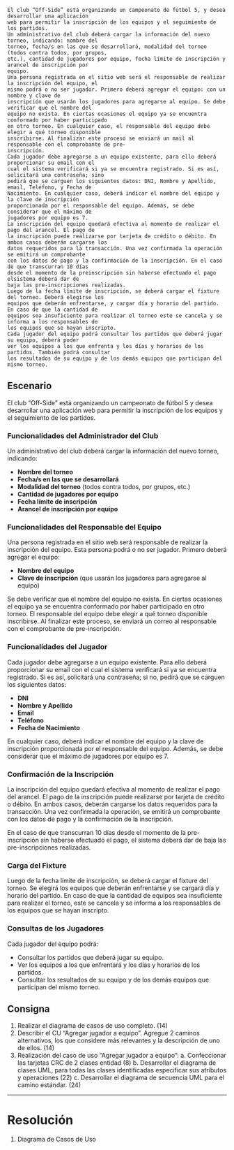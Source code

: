 
	El club “Off-Side” está organizando un campeonato de fútbol 5, y desea desarrollar una aplicación
	web para permitir la inscripción de los equipos y el seguimiento de los partidos.
	Un administrativo del club deberá cargar la información del nuevo torneo, indicando: nombre del
	torneo, fecha/s en las que se desarrollará, modalidad del torneo (todos contra todos, por grupos,
	etc.), cantidad de jugadores por equipo, fecha límite de inscripción y arancel de inscripción por
	equipo.
	Una persona registrada en el sitio web será el responsable de realizar la inscripción del equipo, el
	mismo podrá o no ser jugador. Primero deberá agregar el equipo: con un nombre y clave de
	inscripción que usarán los jugadores para agregarse al equipo. Se debe verificar que el nombre del
	equipo no exista. En ciertas ocasiones el equipo ya se encuentra conformado por haber participado
	en otro torneo. En cualquier caso, el responsable del equipo debe elegir a qué torneo disponible
	inscribirse. Al finalizar este proceso se enviará un mail al responsable con el comprobante de pre-
	inscripción.
	Cada jugador debe agregarse a un equipo existente, para ello deberá proporcionar su email con el
	cual el sistema verificará si ya se encuentra registrado. Si es así, solicitará una contraseña; sino
	pedirá que se carguen los siguientes datos: DNI, Nombre y Apellido, email, Teléfono, y Fecha de
	Nacimiento. En cualquier caso, deberá indicar el nombre del equipo y la clave de inscripción
	proporcionada por el responsable del equipo. Además, se debe considerar que el máximo de
	jugadores por equipo es 7.
	La inscripción del equipo quedará efectiva al momento de realizar el pago del arancel. El pago de
	la inscripción puede realizarse por tarjeta de crédito o débito. En ambos casos deberán cargarse los
	datos requeridos para la transacción. Una vez confirmada la operación se emitirá un comprobante
	con los datos de pago y la confirmación de la inscripción. En el caso de que transcurran 10 días
	desde el momento de la preinscripción sin haberse efectuado el pago elsistema deberá dar de
	baja las pre-inscripciones realizadas.
	Luego de la fecha límite de inscripción, se deberá cargar el fixture del torneo. Deberá elegirse los
	equipos que deberán enfrentarse, y cargar día y horario del partido. En caso de que la cantidad de
	equipos sea insuficiente para realizar el torneo este se cancela y se informa a los responsables de
	los equipos que se hayan inscripto.
	Cada jugador del equipo podrá consultar los partidos que deberá jugar su equipo, deberá poder
	ver los equipos a los que enfrenta y los días y horarios de los partidos. También podrá consultar
	los resultados de su equipo y de los demás equipos que participan del mismo torneo.
	

## Escenario

El club “Off-Side” está organizando un campeonato de fútbol 5 y desea desarrollar una aplicación web para permitir la inscripción de los equipos y el seguimiento de los partidos.

### Funcionalidades del Administrador del Club

Un administrativo del club deberá cargar la información del nuevo torneo, indicando:
- **Nombre del torneo**
- **Fecha/s en las que se desarrollará**
- **Modalidad del torneo** (todos contra todos, por grupos, etc.)
- **Cantidad de jugadores por equipo**
- **Fecha límite de inscripción**
- **Arancel de inscripción por equipo**

### Funcionalidades del Responsable del Equipo

Una persona registrada en el sitio web será responsable de realizar la inscripción del equipo. Esta persona podrá o no ser jugador. 
Primero deberá agregar el equipo:
- **Nombre del equipo**
- **Clave de inscripción** (que usarán los jugadores para agregarse al equipo)

Se debe verificar que el nombre del equipo no exista. En ciertas ocasiones el equipo ya se encuentra conformado por haber participado en otro torneo. El responsable del equipo debe elegir a qué torneo disponible inscribirse. Al finalizar este proceso, se enviará un correo al responsable con el comprobante de pre-inscripción.

### Funcionalidades del Jugador

Cada jugador debe agregarse a un equipo existente. Para ello deberá proporcionar su email con el cual el sistema verificará si ya se encuentra registrado. Si es así, solicitará una contraseña; si no, pedirá que se carguen los siguientes datos:
- **DNI**
- **Nombre y Apellido**
- **Email**
- **Teléfono**
- **Fecha de Nacimiento**

En cualquier caso, deberá indicar el nombre del equipo y la clave de inscripción proporcionada por el responsable del equipo. Además, se debe considerar que el máximo de jugadores por equipo es 7.

### Confirmación de la Inscripción

La inscripción del equipo quedará efectiva al momento de realizar el pago del arancel. El pago de la inscripción puede realizarse por tarjeta de crédito o débito. En ambos casos, deberán cargarse los datos requeridos para la transacción. Una vez confirmada la operación, se emitirá un comprobante con los datos de pago y la confirmación de la inscripción.

En el caso de que transcurran 10 días desde el momento de la pre-inscripción sin haberse efectuado el pago, el sistema deberá dar de baja las pre-inscripciones realizadas.

### Carga del Fixture

Luego de la fecha límite de inscripción, se deberá cargar el fixture del torneo. Se elegirá los equipos que deberán enfrentarse y se cargará día y horario del partido. En caso de que la cantidad de equipos sea insuficiente para realizar el torneo, este se cancela y se informa a los responsables de los equipos que se hayan inscripto.

### Consultas de los Jugadores

Cada jugador del equipo podrá:
- Consultar los partidos que deberá jugar su equipo.
- Ver los equipos a los que enfrentará y los días y horarios de los partidos.
- Consultar los resultados de su equipo y de los demás equipos que participan del mismo torneo.


## Consigna

1. Realizar el diagrama de casos de uso completo. (14)
2. Describir el CU “Agregar jugador a equipo”. Agregue 2 caminos alternativos, los que considere más relevantes y la descripción de uno de ellos. (14)
3. Realización del caso de uso “Agregar jugador a equipo”:
    a. Confeccionar las tarjetas CRC de 2 clases entidad (8)
    b. Desarrollar el diagrama de clases UML, para todas las clases identificadas especificar sus atributos y operaciones (22)
    c. Desarrollar el diagrama de secuencia UML para el camino estándar. (24)



---


# Resolución

1. Diagrama de Casos de Uso


